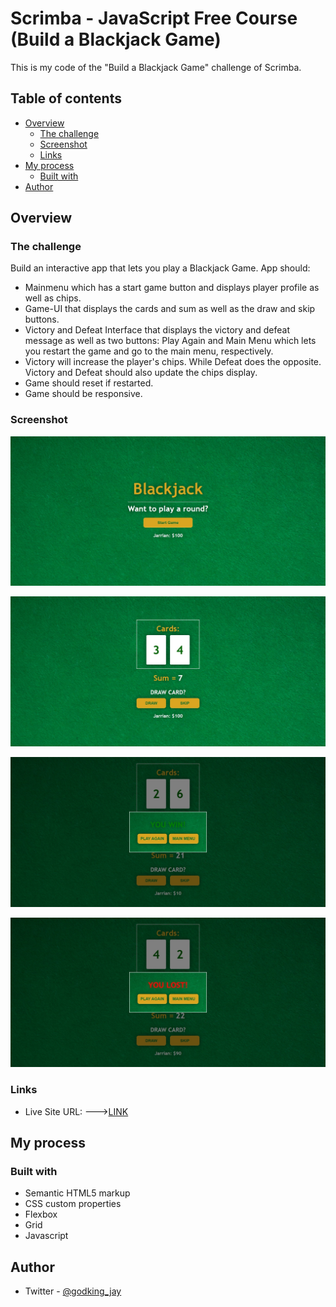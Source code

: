 # Scrimba - JavaScript Free Course (Build a Blackjack Game)

This is my code of the "Build a Blackjack Game" challenge of Scrimba.

## Table of contents

- [Overview](#overview)
  - [The challenge](#the-challenge)
  - [Screenshot](#screenshot)
  - [Links](#links)
- [My process](#my-process)
  - [Built with](#built-with)
- [Author](#author)

## Overview

### The challenge

Build an interactive app that lets you play a Blackjack Game. App should:

- Mainmenu which has a start game button and displays player profile as well as chips.
- Game-UI that displays the cards and sum as well as the draw and skip buttons.
- Victory and Defeat Interface that displays the victory and defeat message as well as two buttons: Play Again and Main Menu which lets you restart the game and go to the main menu, respectively.
- Victory will increase the player's chips. While Defeat does the opposite. Victory and Defeat should also update the chips display.
- Game should reset if restarted.
- Game should be responsive.

### Screenshot

![](./screenshot-menu.jpg)

![](./screenshot-game.jpg)

![](./screenshot-victory.jpg)

![](./screenshot-defeat.jpg)

### Links

- Live Site URL:
  --->[LINK](https://godkingjay.github.io/SCRIMBA-JS-Blackjack-Game/)

## My process

### Built with

- Semantic HTML5 markup
- CSS custom properties
- Flexbox
- Grid
- Javascript

## Author

- Twitter - [@godking_jay](https://www.twitter.com/godking_jay)
